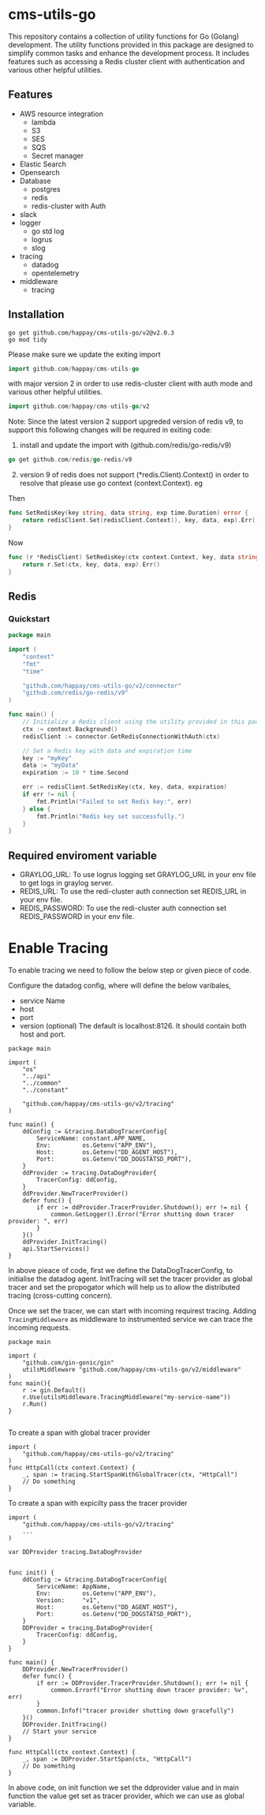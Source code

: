 # cms-utils-go
This repository contains a collection of utility functions for Go (Golang) development. The utility functions provided in this package are designed to simplify common tasks and enhance the development process. It includes features such as accessing a Redis cluster client with authentication and various other helpful utilities.

## Features
- AWS resource integration
    - lambda
    - S3
    - SES
    - SQS
    - Secret manager
- Elastic Search
- Opensearch
- Database
    - postgres
    - redis
    - redis-cluster with Auth
- slack
- logger
    - go std log
    - logrus
    - slog
- tracing
  - datadog
  - opentelemetry
- middleware
  - tracing

## Installation

```shell
go get github.com/happay/cms-utils-go/v2@v2.0.3
go mod tidy
```
Please make sure we update the exiting import 
```go
import github.com/happay/cms-utils-go
```
with major version 2 in order to use redis-cluster client with auth  mode and various other helpful utilities.
```go 
import github.com/happay/cms-utils-go/v2
```
Note: Since the latest version 2 support upgreded version of redis v9, to support this following changes will be required in exiting code:

1. install and update the import with (github.com/redis/go-redis/v9)
```go 
go get github.com/redis/go-redis/v9
```
2. version 9 of redis does not support (*redis.Client).Context() in order to resolve that please use go context (context.Context). eg

Then
```go
func SetRedisKey(key string, data string, exp time.Duration) error {
	return redisClient.Set(redisClient.Context(), key, data, exp).Err()
}
```
Now
```go 
func (r *RedisClient) SetRedisKey(ctx context.Context, key, data string, exp time.Duration) error {
	return r.Set(ctx, key, data, exp).Err()
}
```
## Redis
### Quickstart
```go
package main

import (
    "context"
    "fmt"
    "time"

    "github.com/happay/cms-utils-go/v2/connector"
    "github.com/redis/go-redis/v9"
)

func main() {
    // Initialize a Redis client using the utility provided in this package
    ctx := context.Background()
    redisClient := connector.GetRedisConnectionWithAuth(ctx)

    // Set a Redis key with data and expiration time
    key := "myKey"
    data := "myData"
    expiration := 10 * time.Second

    err := redisClient.SetRedisKey(ctx, key, data, expiration)
    if err != nil {
        fmt.Println("Failed to set Redis key:", err)
    } else {
        fmt.Println("Redis key set successfully.")
    }
}

```
## Required enviroment variable
- GRAYLOG_URL: To use logrus logging set GRAYLOG_URL in your env file to get logs in graylog server.
- REDIS_URL: To use the redi-cluster auth connection set REDIS_URL in your env file.
- REDIS_PASSWORD: To use the redi-cluster auth connection set REDIS_PASSWORD in your env file.

# Enable Tracing
To enable tracing we need to follow the below step or given piece of code.

Configure the datadog config, where will define the below varibales,
  - service Name
  - host
  - port
  - version (optional)
The default is localhost:8126. It should contain both host and port.

```
package main

import (
	"os"
	"../api"
	"../common"
	"../constant"

	"github.com/happay/cms-utils-go/v2/tracing"
)

func main() {
	ddConfig := &tracing.DataDogTracerConfig{
		ServiceName: constant.APP_NAME,
		Env:         os.Getenv("APP_ENV"),
		Host:        os.Getenv("DD_AGENT_HOST"),
		Port:        os.Getenv("DD_DOGSTATSD_PORT"),
	}
	ddProvider := tracing.DataDogProvider{
		TracerConfig: ddConfig,
	}
	ddProvider.NewTracerProvider()
	defer func() {
		if err := ddProvider.TracerProvider.Shutdown(); err != nil {
			common.GetLogger().Error("Error shutting down tracer provider: ", err)
		}
	}()
	ddProvider.InitTracing()
	api.StartServices()
}

```

In above pieace of code, first we define the DataDogTracerConfig, to initialise the datadog agent. InitTracing will set the tracer provider as global tracer and set the propogator which will help us to allow the distributed tracing (cross-cutting concern). 

Once we set the tracer, we can start with incoming requirest tracing. Adding `TracingMiddleware` as middleware to instrumented service we can trace the incoming requests.

```
package main

import (
	"github.com/gin-gonic/gin"
	utilsMiddleware "github.com/happay/cms-utils-go/v2/middleware"
)
func main(){
    r := gin.Default()
	r.Use(utilsMiddleware.TracingMiddleware("my-service-name"))
    r.Run()
}
    
```

To create a span with global tracer provider

```
import (
    "github.com/happay/cms-utils-go/v2/tracing"
)
func HttpCall(ctx context.Context) {
	_, span := tracing.StartSpanWithGlobalTracer(ctx, "HttpCall")
	// Do something
}
```

To create a span with expicilty pass the tracer provider
```
import (
    "github.com/happay/cms-utils-go/v2/tracing"
    ...
)

var DDProvider tracing.DataDogProvider


func init() {
	ddConfig := &tracing.DataDogTracerConfig{
		ServiceName: AppName,
		Env:         os.Getenv("APP_ENV"),
		Version:     "v1",
		Host:        os.Getenv("DD_AGENT_HOST"),
		Port:        os.Getenv("DD_DOGSTATSD_PORT"),
	}
	DDProvider = tracing.DataDogProvider{
		TracerConfig: ddConfig,
	}
}

func main() {
    DDProvider.NewTracerProvider()
	defer func() {
		if err := DDProvider.TracerProvider.Shutdown(); err != nil {
			common.Errorf("Error shutting down tracer provider: %v", err)
		}
		common.Infof("tracer provider shutting down gracefully")
	}()
	DDProvider.InitTracing()
	// Start your service
}

func HttpCall(ctx context.Context) {
	_, span := DDProvider.StartSpan(ctx, "HttpCall")
	// Do something
}
```

In above code, on init function we set the ddprovider value and in main function the value get set as tracer provider, which we can use as global variable.